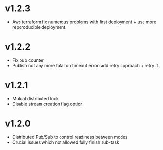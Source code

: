 # v1.2.3
* Aws terraform fix numerous problems with first deployment + use more reporoducible deployment.

# v1.2.2
* Fix pub counter
* Publish not any more fatal on timeout error: add retry approach + retry it

# v1.2.1
* Mutual distributed lock
* Disable stream creation flag option

# v1.2.0
* Distributed Pub/Sub to control readiness between modes
* Crucial issues which not allowed fully finish sub-task